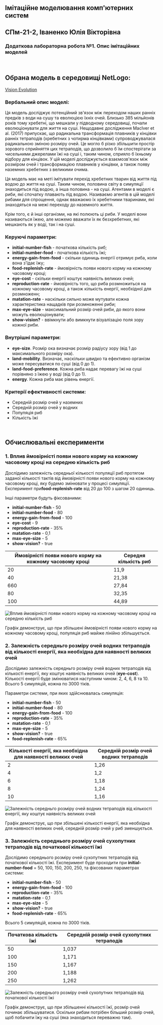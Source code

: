 ## Імітаційне моделювання комп'ютерних систем
## СПм-21-2, Іваненко Юлія Вікторівна
### Додаткова лабораторна робота №1. Опис імітаційних моделей
<br>

## Обрана модель в середовищі NetLogo:
[Vision Evolution](http://www.netlogoweb.org/launch#http://www.netlogoweb.org/assets/modelslib/Sample%20Models/Biology/Evolution/Vision%20Evolution.nlogo)
<br>

### Вербальний опис моделі:
Ця модель досліджує потенційний зв'язок між переходом наших ранніх предків з води на сушу та еволюцією їхніх очей.
Близько 385 мільйонів років тому хребетні, що мешкали у підводному середовищі, почали еволюціонувати для життя на суші. Нещодавнє дослідження MacIver et al. (2017) припускає, що радикальна трансформація плавників у кінцівки ранніх тетраподів (хребетних з чотирма кінцівками) супроводжувалася радикальною зміною розміру очей. Це могло б різко збільшити простір зорового сприйняття цих тетраподів, що дозволило б їм спостерігати за чисельними джерелами їжі на суші і, таким чином, сприяло б їхньому відбору для кінцівок.
У цій моделі  досліджується взаємозв'язок між розміром очей і трансформацією плавників у кінцівки, а також появу наземних хребетних з великими очима.

Ця модель має на меті імітувати перехід хребетних тварин від життя під водою до життя на суші. Таким чином, половина світу в  симуляції знаходиться під водою, а інша половина - на суші. Агентами в  моделі є риби, які спочатку плавають під водою. 
Називаємо агентів в цій моделі рибами для спрощення, однак вважаємо їх хребетними тваринами, які знаходяться на межі переходу до наземного життя. 

Крім того, є й інші організми, на які полюють ці риби. У  моделі вони називаються їжею, але можемо вважати їх як безхребетних, які мешкають як у воді, так і на суші.

### Керуючі параметри:
- **initial-number-fish** - початкова кількість риб;
- **initial-number-food** - початкова кількість їжі;
- **energy-gain-from-food** - скільки одиниць енергії отримує риба, коли вона з'їдає їжу;
- **food-replenish-rate** - ймовірність появи нового корму на кожному часовому кроці;
- **eye-cost** - скільки енергії коштує наявність великих очей;
- **reproduction-rate** - ймовірність того, що риба розмножиться на кожному часовому кроці, а також кількість енергії, необхідної для розмноженн;
- **matation-rate** - наскільки сильно може мутувати кожна характеристика нащадків при розмноженні риби;
- **max-eye-size** - максимальний розмір очей риби, до якого вони можуть еволюціонувати;
- **show-vision?** - ввімкнути або вимкнути візуалізацію поля зору кожної риби.

### Внутрішні параметри:
- **eye-size**.  Розмір ока визначає розмір радіусу зору (від 1 до максимального розміру ока).
- **land-mobility**. Визначає, наскільки швидко та ефективно організм може пересуватися по суші (від 0 до 1).
- **land-food-preference**. Кожна риба надає перевагу їжі на суші порівняно з їжею у воді (від 0 до 1).
- **energy**. Кожна риба має рівень енергії.


### Критерії ефективності системи:
- Середній розмір очей у наземних 
- Середній розмір очей у водних
- Популяція риб
- Кількість їжі

<br>

## Обчислювальні експерименти

### 1. Вплив ймовірністі появи нового корму на кожному часовому кроці на середню кількість риб

Дослідимо залежність середньої кількості популяції риб протягом заданої кількості тактів від  ймовірністі появи нового корму на кожному часовому кроці, яку будемо змінювати у процесі симуляції. Експеримент при**food-replenish-rate** від 20 до 100 з шагом 20 одиниць. 

Інші параметри будуть фіксованими: 
- **initial-number-fish** - 50
- **initial-number-food** - 80
- **energy-gain-from-food** - 100
- **eye-cost** - 9
- **reproduction-rate** - 35%
- **matation-rate** - 0,1
- **max-eye-size** - 5
- **show-vision?** - true

<table>
<thead>
<tr><th>Ймовірністі появи нового корму на кожному часовому кроці</th><th>Середня кількість риб</th></tr>
</thead>
<tbody>
<tr><td>20</td><td>11,9</td></tr>
<tr><td>40</td><td>21,38</td></tr>
<tr><td>660</td><td>27,84</td></tr>
<tr><td>80</td><td>32,35</td></tr>
<tr><td>100</td><td>44,89</td></tr>
</tbody>
</table>

![Вплив ймовірністі появи нового корму на кожному часовому кроці на середню кількість риб](fig1.JPG)

Графік демонструє, що при збільшені  ймовірністі появи нового корму на кожному часовому кроці, популяція риб майже лінійно збільшується. 

### 2. Залежність середньго розміру очей водних тетраподів від кількості енергії, яка необхідна для наявності великих очей
Дослідимо залежність середньго розміру очей водних тетраподів від кількості енергії, яку коштує наявність великих очей (**eye-cost**). Кількості енергії буде змінюватися наступним чином: 2, 4, 6, 8 та 10. Всього 5 симуляцій, кожна по 3000 тіків. 

Параметри системи, при яких здійснювалась симуляція:

- **initial-number-fish** - 50
- **initial-number-food** - 80
- **energy-gain-from-food** - 100
- **reproduction-rate** - 35%
- **matation-rate** - 0,1
- **max-eye-size** - 5
- **show-vision?** - true
- **food-replenish-rate** - 65%

<table>
<thead>
<tr><th>Кількості енергії, яка необхідна для наявності великих очей</th><th>Середній розмір очей водних тетраподів</th></tr>
</thead>
<tbody>
<tr><td>2</td><td>1,26</td></tr>
<tr><td>4</td><td>1,2</td></tr>
<tr><td>6</td><td>1,18</td></tr>
<tr><td>8</td><td>1,24</td></tr>
<tr><td>10</td><td>1,16</td></tr>
</tbody>
</table>

![Залежність середньго розміру очей водних тетраподів від кількості енергії, яку коштує наявність великих очей](fig2.JPG)

Графік демонструє, що при збільшені кількості енергії, яка необхідна для наявності великих очей, середній розмір очей у риб зменшується.

### 3. Залежність середнього розміру очей сухопутних тетраподів від початкової кількості їжі

Дослідимо середнього розміру очей сухопутних тетраподів від початкової кількості їжі.
Експеримент буде проходити при  **initial-number-food** = 50, 100, 150, 200, 250, та фіксованих параметрах системи:

- **initial-number-fish** - 50
- **energy-gain-from-food** - 100
- **reproduction-rate** - 35%
- **matation-rate** - 0,1
- **max-eye-size** - 5
- **show-vision?** - true
- **food-replenish-rate** - 65%

Всього 5 симуляцій, кожна по 3000 тіків. 

<table>
<thead>
<tr><th>Початкова кількість їжі</th><th>Середній розмір очей сухопутних тетраподів</th></tr>
</thead>
<tbody>
<tr><td>50</td><td>1,037</td></tr>
<tr><td>100</td><td>1,171</td></tr>
<tr><td>150</td><td>1,167</td></tr>
<tr><td>200</td><td>1,188</td></tr>
<tr><td>250</td><td>1,262</td></tr>
</tbody>
</table>

![Залежність середнього розміру очей сухопутних тетраподів від початкової кількості їжі](fig3.JPG)

Графік демонструє, що при збільшенні кількості їжї, розмір очей починає збільшуватися. Оскільки рибам потрібен більший розмір очей, щоб побачити їжу на суші (яка знаходиться переважно там).
<br>